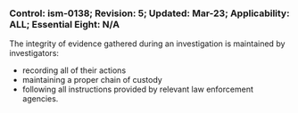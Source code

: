 ### Control: ism-0138; Revision: 5; Updated: Mar-23; Applicability: ALL; Essential Eight: N/A
<p>The integrity of evidence gathered during an investigation is maintained by investigators:</p>
                  <ul>
                     <li>recording all of their actions</li>
                     <li>maintaining a proper chain of custody</li>
                     <li>following all instructions provided by relevant law enforcement agencies.</li>
                  </ul>